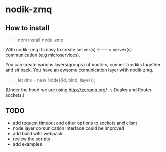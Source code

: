 # nodik-zmq

## How to install

> npm install node-zmq

With nodik-zmq its easy to create server(s) <---> server(s) communication (e.g microservices).

You can create various layers(groups) of nodik-s, connect nodiks together and sit back.
You have an awsome comunication layer with nodik-zmq.

> let dns = new Node({id, bind, layer});

(Under the hood we are using http://zeromq.org/ -s Dealer and Router sockets.)


## TODO
- add request timeout and other options to sockets and clisnt
- node layer comunication interface could be improved
- add build with webpack 
- review the scripts
- add examples
